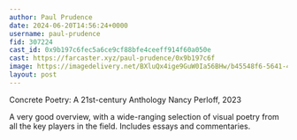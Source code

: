 ```yaml
---
author: Paul Prudence
date: 2024-06-20T14:56:24+0000
username: paul-prudence
fid: 307224
cast_id: 0x9b197c6fec5a6ce9cf88bfe4ceeff914f60a050e
cast: https://farcaster.xyz/paul-prudence/0x9b197c6f
image: https://imagedelivery.net/BXluQx4ige9GuW0Ia56BHw/b45548f6-5641-4693-9a1b-01fb4b1e5700/original
layout: post
---
```


Concrete Poetry: A 21st-century Anthology
Nancy Perloff, 2023

A very good overview, with a wide-ranging selection of visual poetry from all the key players in the field. Includes essays and commentaries.

<img src='https://imagedelivery.net/BXluQx4ige9GuW0Ia56BHw/b45548f6-5641-4693-9a1b-01fb4b1e5700/original' alt='' referrerpolicy='no-referrer'/>
<img src='https://imagedelivery.net/BXluQx4ige9GuW0Ia56BHw/aecf09a8-4a80-4dab-954d-5d81fd651b00/original' alt='' referrerpolicy='no-referrer'/>
